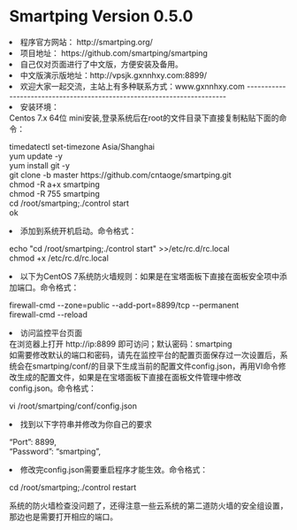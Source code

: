 # Smartping Version 0.5.0
<li>程序官方网站： http://smartping.org/
<li>项目地址： https://github.com/smartping/smartping
<li>自己仅对页面进行了中文版，方便安装及备用。
<li>中文版演示版地址：http://vpsjk.gxnnhxy.com:8899/
<li>欢迎大家一起交流，主站上有多种联系方式：www.gxnnhxy.com
------------------------------------------------------------------------
<li>安装环境：</br>
Centos 7.x 64位 mini安装,登录系统后在root的文件目录下直接复制粘贴下面的命令：</br>
<p>
timedatectl set-timezone Asia/Shanghai</br>yum update -y
<br>yum install git -y
<br>git clone -b master https://github.com/cntaoge/smartping.git
<br>chmod -R a+x smartping
<br>chmod -R 755 smartping
<br>cd /root/smartping;./control start
<br>ok
<p>
<li>添加到系统开机启动。命令格式：</br>
<p>
echo "cd /root/smartping;./control start" >>/etc/rc.d/rc.local</br>chmod +x /etc/rc.d/rc.local
<p>
<li>以下为CentOS 7系统防火墙规则：如果是在宝塔面板下直接在面板安全项中添加端口。命令格式：</br>
<p>
firewall-cmd --zone=public --add-port=8899/tcp --permanent
<br>firewall-cmd --reload
<p>
<li>访问监控平台页面</br>
在浏览器上打开  http://ip:8899   即可访问；默认密码：smartping</br>如需要修改默认的端口和密码，请先在监控平台的配置页面保存过一次设置后，系统会在smartping/conf/的目录下生成当前的配置文件config.json，再用VI命令修改生成的配置文件，如果是在宝塔面板下直接在面板文件管理中修改config.json。命令格式：</br>
<p>
vi /root/smartping/conf/config.json
<p>
<li>找到以下字符串并修改为你自己的要求</br>
<p>
“Port”: 8899,</br>“Password”: “smartping”,</br>
<li>修改完config.json需要重启程序才能生效。命令格式：</br>
<p>
cd /root/smartping;./control restart
<p>
系统的防火墙检查没问题了，还得注意一些云系统的第二道防火墙的安全组设置，那边也是需要打开相应的端口。</br>
